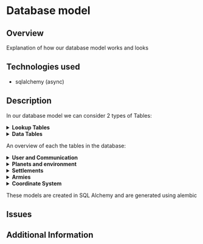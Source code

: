 # Database model

## Overview
Explanation of how our database model works and looks

## Technologies used
- sqlalchemy (async)

## Description
In our database model we can consider 2 types of Tables:

<details>
<summary><strong>Lookup Tables</strong></summary>
<p>
These type of tables can be filled by developers.
These tables are only supposed to be altered during development by the game and 
<br/> not because of the actions of a user. In our project we use such tables to add new types of troops, building, etc.
</p>
</details>
<details>
<summary><strong>Data Tables</strong></summary>
<p>
These tables can be used to store information about the game and can be altered by user interactions
</p>
</details>

An overview of each the tables in the database:

<details>
<summary><strong>User and Communication</strong></summary>
<p>

|      Table      | Type | Purpose                                                                                                                                                  |
|:---------------:|:----:|:---------------------------------------------------------------------------------------------------------------------------------------------------------|
|      User       | Data | Store data of a users account                                                                                                                            |
|    Alliance     | Data | Store the alliances                                                                                                                                      |
|     Message     | Data | Store the messages                                                                                                                                       |
|  MessageBoard   | Data | Each message corresponds to a message board<br/> This table makes it possible to request sequences <br/>of messages from an alliance or between players. |
|    FriendsOf    | Data | Store which users are friends with each other                                                                                                            |
|  FriendRequest  | Data | Stores which users have pending friend requests                                                                                                          |
| AllianceRequest | Data | Stores which users have pending alliance requests to join an alliance (needs to be accepted by someone in the alliance)                                  |

</p>
</details>


<details>
<summary><strong>Planets and environment</strong></summary>
<p>

|      Table       |  Type  | Purpose                                                                     |
|:----------------:|:------:|:----------------------------------------------------------------------------|
|   SpaceRegion    |  Data  | Stores the regions in space                                                 |     
|      Planet      |  Data  | Stores the planets in the game                                              |     
|    PlanetType    | Lookup | Stores which types of planets are in the game <br/>(each planet has a type) |     
|   PlanetRegion   |  Data  | Stores the region corresponding to a planet                                 |     
| PlanetRegionType | Lookup | Store all the types a region can be                                         |     


</p>
</details>

<details>
<summary><strong>Settlements</strong></summary>
<p>

|           Table            |  Type   | Purpose                                                                                                                                                  |
|:--------------------------:|:-------:|:---------------------------------------------------------------------------------------------------------------------------------------------------------|
|            City            |  Data   | Stores information about a city that is in a region on a planet                                                                                          |                                                                                                                                                  |     
|      BuildingInstance      |  Data   | Stores which buildings a city has                                                                                                                        |     
|        BuildingType        | Lookup  | Stores the types of buildings that can exist (This table is the parent of an ISA/polymorphic relation)                                                   |   
|        BarracksType        | Lookup  | Stores which types of barracks exist (This table is a child of an ISA/polymorphic relation with BuildingType)                                            |
|          WallType          | Lookup  | Stores which types of walls exist (This table is a child of an ISA/polymorphic relation with BuildingType)                                               |   
|         TowerType          | Lookup  | Stores which types of towers exist (This table is a child of an ISA/polymorphic relation with BuildingType)                                              |   
|         HouseType          | Lookup  | Stores which types of houses exist (This table is a child of an ISA/polymorphic relation with BuildingType)                                              |   
| ProductionBuildingTypeType | Lookup  | Stores which types of production buildings exist (This table is a child of an ISA/polymorphic relation with BuildingType)                                |   
|     ProducesResources      | Lookup  | Stores which resources a production building produces                                                                                                    |   
|        ResourceType        | Lookup  | Types of resources that are in the game                                                                                                                  |  
|        UpgradeCost         | Lookup  | Stores the cost to upgrade certain buildings                                                                                                             |


</p>
</details>

<details>
<summary><strong>Armies</strong></summary>
<p>

|     Table      |  Type  | Purpose                                                                                                                                                              |
|:--------------:|:------:|:---------------------------------------------------------------------------------------------------------------------------------------------------------------------|
| TrainingQueue  |  Data  | One entry stores the training data of 1 Entry in a trainingQueue,<br/>The table keeps track of which units need to be trained and in which order                     |  
|   TroopType    | Lookup | Types of troops that are in the game                                                                                                                                 |
| TroopTypeCost  | Lookup | Stores which resources and how much of them it costs to train a unit                                                                                                 |
|      Army      |  Data  | Stores data about an army                                                                                                                                            |
| ArmyConsistsOf |  Data  | The relation indication which types of units are part of the army and in what quantities                                                                             |
|   TroopRank    |  Data  | Stores the rank of the unit for a specific user (if no entry, the rank is 1)                                                                                         |
| AttackOnArrive |  Data  | To attack users IDLE, we will store when a user attacks another user/city when he arrives at that position (This table is the parent of an ISA/polymorphic relation) |
|   AttackArmy   |  Data  | Stores which other army we might attack when our army arrives at its position  (This table is a child of an ISA/polymorphic relation with AttackArmy)                |
|   AttackCity   |  Data  | Stores which city we might attack when our army arrives at its position     (This table is a child of an ISA/polymorphic relation with AttackArmy)                   |
|   EnterCity    |  Data  | Stores which city we might enter when our army arrives at its position     (This table is a child of an ISA/polymorphic relation with AttackArmy)                    |
|  MergeArmies   |  Data  | SStores which army we merge with when we arrive     (This table is a child of an ISA/polymorphic relation with AttackArmy)                                           |
|   ArmyInCity   |  Data  | Stores the armies that are present inside a city                                                                                                                     |

</p>
</details>

<details>
<summary><strong>Coordinate System</strong></summary>
<p>
The coordinate system used in our game is stored in the database as double precision (x,y) coordinate with values ranging from 0 to 1. Cities and planets have coordinates.
</p>
</details>

These models are created in SQL Alchemy and are generated using alembic

## Issues


## Additional Information
